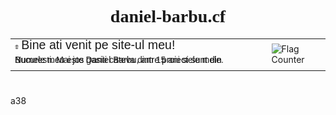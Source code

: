 # <center style="font-family:'Cooper Black'">daniel-barbu.cf</center>

<table><td><span style="line-height:0; font-family:'Lucida Sans Unicode','Lucida Grande',sans-serif"><img src="/favicon.png?" width="1.6%"> <span style="font-size:140%;">Bine ati venit pe site-ul meu!</span>  

Numele meu este Daniel Barbu, am 15 ani si sunt din Bucuresti. Mai jos gasiti cateva dintre proiectele mele.</span></td>
<td><a href="https://info.flagcounter.com/b59h"><img src="https://s05.flagcounter.com/count/b59h/bg_FFFFFF/txt_000000/border_CCCCCC/columns_1/maxflags_5/viewers_0/labels_1/pageviews_0/flags_0/percent_0/" alt="Flag Counter" border="0" align="right"></a></td></table>
<h1> </h1>

a38

<script>var link=document.createElement("link"); link.rel="icon"; link.href="/favicon.png?"; document.getElementsByTagName("head")[0].appendChild(link);</script>
<style>tr, td {border:0;} table{width:100%;}</style>

